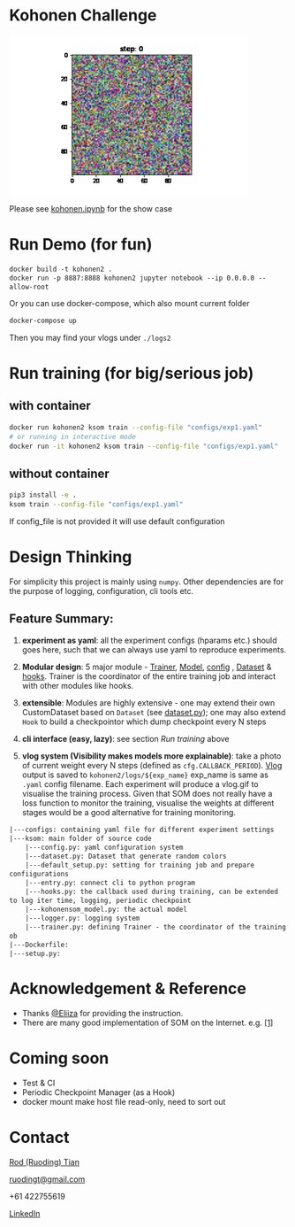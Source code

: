 # Kohonen Challenge


![](vlog2.gif)

Please see [kohonen.ipynb](kohonen.ipynb) for the show case

# Run Demo (for fun)
```
docker build -t kohonen2 .
docker run -p 8887:8888 kohonen2 jupyter notebook --ip 0.0.0.0 --allow-root
```

Or you can use docker-compose, which also mount current folder 
```bash
docker-compose up
```
Then you may find your vlogs under `./logs2`

# Run training (for big/serious job)
## with container
```bash
docker run kohonen2 ksom train --config-file "configs/exp1.yaml"
# or running in interactive mode
docker run -it kohonen2 ksom train --config-file "configs/exp1.yaml"
```

## without container

```bash
pip3 install -e .
ksom train --config-file "configs/exp1.yaml"
```
If config_file is not provided it will use default configuration



# Design Thinking

For simplicity this project is mainly using `numpy`. 
Other dependencies are for the purpose of logging, configuration, cli tools etc.

## Feature Summary:
1. **experiment as yaml**: all the experiment configs (hparams etc.) should goes here, 
such that we can always use yaml to reproduce experiments.

2. **Modular design**: 5 major module - [Trainer](ksom/trainer.py), 
[Model](ksom/kohonensom_model.py), [config](ksom/config.py) 
, [Dataset](ksom/dataset.py) & [hooks](ksom/hooks.py).
Trainer is the coordinator of the entire training job 
and interact with other modules like hooks.

3. **extensible**: Modules are highly extensive - one may extend their own CustomDataset based on `Dataset` 
(see [dataset.py](ksom/dataset.py)); one may also extend `Hook` to build a checkpointor which dump checkpoint 
every N steps

4. **cli interface (easy, lazy)**: see section *Run training* above

5. **vlog system (Visibility makes models more explainable)**: take a photo of current weight 
every N steps (defined as `cfg.CALLBACK_PERIOD`). 
[Vlog](ksom/hooks.py) output is saved to `kohonen2/logs/${exp_name}`
exp_name is same as `.yaml` config filename. 
Each experiment will produce a vlog.gif to visualise the training process. 
Given that SOM does not really have a loss function to monitor the training, 
visualise the weights at different stages would be a good alternative for 
training monitoring.

```
|---configs: containing yaml file for different experiment settings
|---ksom: main folder of source code
    |---config.py: yaml configuration system
    |---dataset.py: Dataset that generate random colors
    |---default_setup.py: setting for training job and prepare confiigurations
    |---entry.py: connect cli to python program
    |---hooks.py: the callback used during training, can be extended to log iter time, logging, periodic checkpoint 
    |---kohonensom_model.py: the actual model
    |---logger.py: logging system
    |---trainer.py: defining Trainer - the coordinator of the training ob
|---Dockerfile:
|---setup.py: 
```

# Acknowledgement & Reference
- Thanks [@Eliiza](https://eliiza.com.au/) for providing the instruction.
- There are many good implementation of SOM on the Internet. e.g. [[1]](https://medium.com/kirey-group/self-organizing-maps-with-fast-ai-step-1-implementing-a-som-with-pytorch-80df2216ede3)


# Coming soon
- Test & CI
- Periodic Checkpoint Manager (as a Hook)
- docker mount make host file read-only, need to sort out

# Contact
[Rod (Ruoding) Tian](https://github.com/ruodingt)

ruodingt@gmail.com

+61 422755619

[LinkedIn](https://www.linkedin.com/in/ruodingt-tian/)